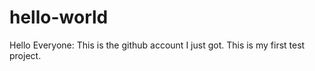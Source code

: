 # hello-world
Hello Everyone:
  This is the github account I just got.
  This is my first test project.
